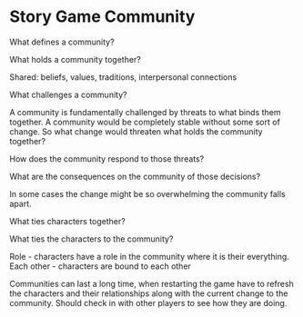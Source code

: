 # Story Game Community

What defines a community?

What holds a community together?

Shared: beliefs, values, traditions, interpersonal connections

What challenges a community?

A community is fundamentally challenged by threats to what binds them together. A community would be completely stable without some sort of change. So what change would threaten what holds the community together?

How does the community respond to those threats?

What are the consequences on the community of those decisions?

In some cases the change might be so overwhelming the community falls apart.

What ties characters together?

What ties the characters to the community?

Role - characters have a role in the community where it is their everything.
Each other - characters are bound to each other


Communities can last a long time, when restarting the game have to refresh the characters and their relationships along with the current change to the community. Should check in with other players to see how they are doing.